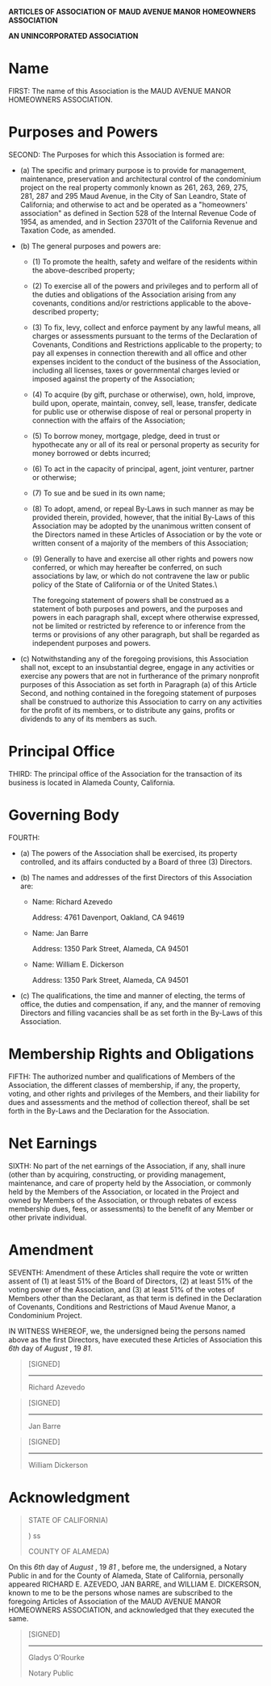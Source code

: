 **ARTICLES OF ASSOCIATION**
**OF**
**MAUD AVENUE MANOR**
**HOMEOWNERS ASSOCIATION**

**AN UNINCORPORATED ASSOCIATION**

# Name

FIRST: The name of this Association is the MAUD AVENUE MANOR HOMEOWNERS ASSOCIATION.

# Purposes and Powers

SECOND: The Purposes for which this Association is formed are:

- (a) The specific and primary purpose is to provide for management, maintenance, preservation and architectural control of the condominium project on the real property commonly known as 261, 263, 269, 275, 281, 287 and 295 Maud Avenue, in the City of San Leandro, State of California; and otherwise to act and be operated as a "homeowners' association" as defined in Section 528 of the Internal Revenue Code of 1954, as amended, and in Section 23701t of the California Revenue and Taxation Code, as amended.

- (b) The general purposes and powers are:

  - (1) To promote the health, safety and welfare of the residents within the above-described property;
  - (2) To exercise all of the powers and privileges and to perform all of the duties and obligations of the Association arising from any covenants, conditions and/or restrictions applicable to the above-described property;
  - (3) To fix, levy, collect and enforce payment by any lawful means, all charges or assessments pursuant to the terms of the Declaration of Covenants, Conditions and Restrictions applicable to the property; to pay all expenses in connection therewith and all office and other expenses incident to the conduct of the business of the Association, including all licenses, taxes or governmental charges levied or imposed against the property of the Association;
  - (4) To acquire (by gift, purchase or otherwise), own, hold, improve, build upon, operate, maintain, convey, sell, lease, transfer, dedicate for public use or otherwise dispose of real or personal property in connection with the affairs of the Association;
  - (5) To borrow money, mortgage, pledge, deed in trust or hypothecate any or all of its real or personal property as security for money borrowed or debts incurred;
  - (6) To act in the capacity of principal, agent, joint venturer, partner or otherwise;
  - (7) To sue and be sued in its own name;
  - (8) To adopt, amend, or repeal By-Laws in such manner as may be provided therein, provided, however, that the initial By-Laws of this Association may be adopted by the unanimous written consent of the Directors named in these Articles of Association or by the vote or written consent of a majority of the members of this Association;
  - (9) Generally to have and exercise all other rights and powers now conferred, or which may hereafter be conferred, on such associations by law, or which do not contravene the law or public policy of the State of California or of the United States.\
  
    The foregoing statement of powers shall be construed as a statement of both purposes and powers, and the purposes and powers in each paragraph shall, except where otherwise expressed, not be limited or restricted by reference to or inference from the terms or provisions of any other paragraph, but shall be regarded as independent purposes and powers.

- (c) Notwithstanding any of the foregoing provisions, this Association shall not, except to an insubstantial degree, engage in any activities or exercise any powers that are not in furtherance of the primary nonprofit purposes of this Association as set forth in Paragraph (a) of this Article Second, and nothing contained in the foregoing statement of purposes shall be construed to authorize this Association to carry on any activities for the profit of its members, or to distribute any gains, profits or dividends to any of its members as such.

# Principal Office

THIRD: The principal office of the Association for the transaction of its business is located in Alameda County, California.

# Governing Body

FOURTH:

- (a) The powers of the Association shall be exercised, its property controlled, and its affairs conducted by a Board of three (3) Directors.

- (b) The names and addresses of the first Directors of this Association are:

  - Name: Richard Azevedo
    
    Address: 4761 Davenport, Oakland, CA 94619

  - Name: Jan Barre
    
    Address: 1350 Park Street, Alameda, CA 94501

  - Name: William E. Dickerson
    
    Address: 1350 Park Street, Alameda, CA 94501

- (c) The qualifications, the time and manner of electing, the terms of office, the duties and compensation, if any, and the manner of removing Directors and filling vacancies shall be as set forth in the By-Laws of this Association.

# Membership Rights and Obligations

FIFTH: The authorized number and qualifications of Members of the Association, the different classes of membership, if any, the property, voting, and other rights and privileges of the Members, and their liability for dues and assessments and the method of collection thereof, shall be set forth in the By-Laws and the Declaration for the Association.

# Net Earnings

SIXTH: No part of the net earnings of the Association, if any, shall inure (other than by acquiring, constructing, or providing management, maintenance, and care of property held by the Association, or commonly held by the Members of the Association, or located in the Project and owned by Members of the Association, or through rebates of excess membership dues, fees, or assessments) to the benefit of any Member or other private individual.

# Amendment

SEVENTH: Amendment of these Articles shall require the vote or written assent of (1) at least 51% of the Board of Directors, (2) at least 51% of the voting power of the Association, and (3) at least 51% of the votes of Members other than the Declarant, as that term is defined in the Declaration of Covenants, Conditions and Restrictions of Maud Avenue Manor, a Condominium Project.

IN WITNESS WHEREOF, we, the undersigned being the persons named above as the first Directors, have executed these Articles of Association this _6th_ day of _August_ , 19 _81_.

> [SIGNED]
>
> ___
> 
> Richard Azevedo

> [SIGNED]
>
> ___
> 
> Jan Barre


> [SIGNED]
>
> ___
> 
> William Dickerson

# Acknowledgment

> STATE OF CALIFORNIA)
> 
> ) ss
> 
> COUNTY OF ALAMEDA)

On this _6th_ day of _August_ , 19 _81_ , before me, the undersigned, a Notary Public in and for the County of Alameda, State of California, personally appeared RICHARD E. AZEVEDO, JAN BARRE, and WILLIAM E. DICKERSON, known to me to be the persons whose names are subscribed to the foregoing Articles of Association of the MAUD AVENUE MANOR HOMEOWNERS ASSOCIATION, and acknowledged that they executed the same.

> [SIGNED]
>
> ___
> 
> Gladys O'Rourke
>
> Notary Public
